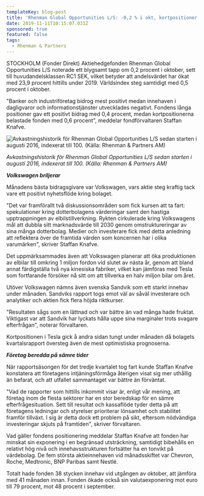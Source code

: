 ```yaml
---
templateKey: blog-post
title: 'Rhenman Global Opportunities L/S: -0,2 % i okt, kortpositioner tyngde'
date: 2019-11-11T10:15:07.031Z
sponsored: true
featured: false
tags:
  - Rhenman & Partners
---
```

STOCKHOLM (Fonder Direkt) Aktiehedgefonden Rhenman Global Opportunities L/S noterade ett blygsamt tapp om 0,2 procent i oktober, sett till huvudandelsklassen RC1 SEK, vilket betyder att andelsvärdet har ökat med 23,9 procent hittills under 2019. Världsindex steg samtidigt med 0,5 procent i oktober.



"Banker och industriföretag bidrog mest positivt medan innehaven i dagligvaror och informationstjänster utvecklades negativt. Fondens långa positioner gav ett positivt bidrag med 0,4 procent, medan kortpositionerna belastade fonden med 0,6 procent", meddelar fondförvaltaren Staffan Knafve.

![Avkastningshistorik för Rhenman Global Opportunities L/S sedan starten i augusti 2016, indexerat till 100. (Källa: Rhenman & Partners AM)](/img/rhen-2.jpg "Avkastningshistorik för Rhenman Global Opportunities L/S sedan starten i augusti 2016, indexerat till 100. (Källa: Rhenman & Partners AM)")

_Avkastningshistorik för Rhenman Global Opportunities L/S sedan starten i augusti 2016, indexerat till 100. (Källa: Rhenman & Partners AM)_

**_Volkswagen briljerar_**



Månadens bästa bidragsgivare var Volkswagen, vars aktie steg kraftig tack vare ett positivt nyhetsflöde kring bolaget.



"Det var framförallt två diskussionsområden som fick kursen att ta fart: spekulationer kring dotterbolagens värderingar samt den hastiga upptrappningen av elbilstillverkning. Rykten cirkulerade kring Volkswagens mål att dubbla sitt marknadsvärde till 2030 genom omstruktureringar av sina många dotterbolag. Medier och investerare fick med detta anledning att reflektera över de framtida värden som koncernen har i olika varumärken", skriver Staffan Knafve.



Det uppmärksammades även att Volkswagen planerar att öka produktionen av elbilar till omkring 1 miljon fordon vid slutet av nästa år, genom att bland annat färdigställa två nya kinesiska fabriker, vilket kan jämföras med Tesla som fortfarande försöker nå sitt om att tillverka en halv miljon bilar om året.



Utöver Volkswagen nämns även svenska Sandvik som ett starkt innehav under månaden. Sandviks rapport togs emot väl av såväl investerare och analytiker och aktien fick flera höjda riktkurser.



"Resultaten sågs som en lättnad och var bättre än vad många hade fruktat. Viktigast var att Sandvik har lyckats hålla uppe sina marginaler trots svagare efterfrågan", noterar förvaltaren.



Kortpositionen i Tesla gick å andra sidan tungt under månaden då bolagets kvartalsrapport översteg även de mest optimistiska prognoserna.



**_Företag beredda på sämre tider_**



När rapportsäsongen för det tredje kvartalet tog fart kunde Staffan Knafve konstatera att företagens intjäningsförmåga återigen visat sig mer uthållig än befarat, och att utfallet sammantaget var bättre än förväntat.



"Vad de rapporter som hittills inkommit visar är, enligt vår mening, att företag inom de flesta sektorer har en stor beredskap för en sämre efterfrågesituation. Sett till resultat och kassaflöde tyder detta på att företagens ledningar och styrelser prioriterar lönsamhet och stabilitet framför tillväxt. I sig är detta dock ett problem på sikt, eftersom nödvändiga investeringar skjuts på framtiden", skriver förvaltaren.



Vad gäller fondens positionering meddelar Staffan Knafve att fonden har minskat sin exponering i en begränsad utsträckning, samtidigt bibehålls en relativt hög nivå och innehavsstrukturen fortsätter ha en tonvikt på värdebolag. De fem största aktieinnehaven vid månadsskiftet var Chevron, Roche, Medtronic, BNP Paribas samt Nestlé.



Totalt hade fonden 38 stycken innehav vid utgången av oktober, att jämföra med 41 månaden innan. Fonden ökade också sin valutaexponering mot euro till 79 procent, mot 48 procent i september.
